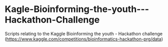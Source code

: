 # Kagle-Bioinforming-the-youth---Hackathon-Challenge
Scripts relating to the Kaggle Bioinforming the youth - Hackathon challenge (https://www.kaggle.com/competitions/bioinformatics-hackathon-prg/data)
